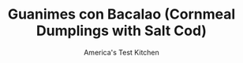 ---
layout: ../../layouts/MarkdownPostLayout.astro
title: Guanimes con Bacalao (Cornmeal Dumplings with Salt Cod)
author: America's Test Kitchen
pubDate: 2023-03-15
description: "A beautiful family tradition from the mountains of Puerto Rico."
image_url: https://res.cloudinary.com/hksqkdlah/image/upload/ar_1:1,c_fill,dpr_2.0,f_auto,fl_lossy.progressive.strip_profile,g_faces:auto,q_auto:low,w_344/SFS_GuanimesConBacalao-69_a4n1pl
tags: ["Main Courses","Vegetables","Fish & Seafood","Stews"]
calories: 3247
protein: 76
carbohydrates: 49
fats: 32
fiber: 4
ingredients: ["1 pound, salt cod","½ cup, vegetable oil","1½ teaspoons, annatto seeds","2¼ cups chopped, onion","1 large, Cubanelle pepper (5 ounces), stemmed, seeded, halved crosswise, and cut into thin strips (1 cup)","4 ounces, ajies dulces, stemmed, seeded, and chopped (about 1/2 cup)","5 , garlic cloves, minced","¾ teaspoon, table salt","½ teaspoon, dried oregano","2 tablespoons, tomato paste","⅓ cup coarsely chopped fresh recao or, cilantro","¼ cup thinly sliced pimento-stuffed Manzanilla, olives","¾ teaspoon, table salt","1¼ cups (6¼ ounces), cornmeal"]
serves: 4
time: "1¾ hours, plus 24 hours soaking"
instructions: ["FOR THE BACALAO: Rinse salt cod of excess surface salt. Place cod in medium bowl and cover with about 2 quarts water. Transfer to refrigerator and let cod soak for 24 hours, changing water halfway through soaking.","Heat oil and annatto seeds in small saucepan over low heat, swirling occasionally, until bubbles begin to form around seeds and oil takes on deep orange color, about 5 minutes. Remove from heat and let sit for 10 minutes. Strain oil through fine-mesh stainer into liquid measuring cup and set aside; discard seeds. (Annatto oil can be stored in airtight container for up to 1 week.)","Drain cod. Place cod in large saucepan, cover with 2 quarts water, and bring to boil over high heat. Reduce heat to medium and simmer for 10 minutes. Reserve 1 cup cooking water. Drain cod; transfer to bowl; and let sit until cool enough to handle, 5 to 10 minutes. Using your fingers or potato masher, flake or mash cod until finely shredded. (Shredded cod can be refrigerated for up to 2 days.)","Heat ¼ cup annatto oil in 12-inch nonstick skillet over medium heat until shimmering. Add onion, Cubanelle, ajies dulces, garlic, salt, and oregano and cook, stirring occasionally, until vegetables are softened, about 7 minutes.","Stir in tomato paste and cook for 1 minute. Stir in cod and reserved cooking water and bring to simmer. Reduce heat to low; cover; and cook, stirring occasionally, until mixture deepens in color and flavors meld, about 15 minutes. Off heat, stir in recao or cilantro and olives. Season with salt to taste and cover to keep warm.","FOR THE GUANIMES: Bring 1½ cups water and salt to boil in medium saucepan over high heat. Once boiling, immediately remove from heat. Using wooden spoon, quickly stir in cornmeal until mixture thickens and no lumps remain. Let mixture cool for 3 to 5 minutes. Divide guanimes mixture into 20 equal portions, about 1 tablespoon each. Roll guanimes between your lightly moistened hands to form smooth balls and transfer to plate. (Shaped guanimes can be refrigerated in zipper-lock bag for up to 24 hours.)","Bring 3 quarts water to boil in large saucepan over high heat. (Simultaneously begin reheating bacalao mixture if necessary.) Drop guanimes into boiling water and cook until beginning to float, about 5 minutes. Using spider skimmer or slotted spoon, transfer 5 guanimes to each of 4 serving bowls. Top with bacalao mixture and drizzle with remaining annatto oil to taste. Serve."]
nutrition: ["2028 mg Potassium, K","1173 mg Phosphorus, P","232 mg Calcium, Ca","6 mg Iron, Fe","186 mg Magnesium, Mg","8161 mg Sodium, Na","2 mg Zinc, Zn","32 g Total lipid (fat)","11 mg Niacin","21 g Fatty acids, total monounsaturated","6 g Fatty acids, total polyunsaturated","38 mg Vitamin C, total ascorbic acid","4 µg Vitamin D (D2 + D3)","172 mg Cholesterol","2 g Fatty acids, total saturated","4 g Fiber, total dietary","79 µg Folic acid","65 µg Folate, food","6 g Sugars, total","40 µg Vitamin K (phylloquinone)","148 g Water","49 g Carbohydrate, by difference","200 µg Folate, DFE","76 g Protein","10 mg Vitamin E (alpha-tocopherol)","11 µg Vitamin B-12","1 mg Vitamin B-6","88 µg Vitamin A, RAE","811 kcal Energy","3247 calories"]
notes: "If possible, use pieces of salt cod that vary in thickness. The thicker pieces will remain saltier after soaking and boiling, and the thinner pieces will be less salty. Its ideal to have this variety. If you can find only thinner tail pieces of salt cod (about ½ inch or less), then soak it for only 18 hours (still changing the water once). Although the guanimes can be shaped ahead of time, boil them only just before serving and once the cod mixture is finished cooking. Guanimes are best when eaten immediately after boiling (their texture will become dense and dry the longer they sit). We developed the guanimes recipe using Quaker Yellow Corn Meal. We strongly recommend weighing the cornmeal here. If you cant find ajies dulces, you can substitute ½ cup of chopped red bell pepper; the flavor of the dish will be slightly different, though still very good."
---